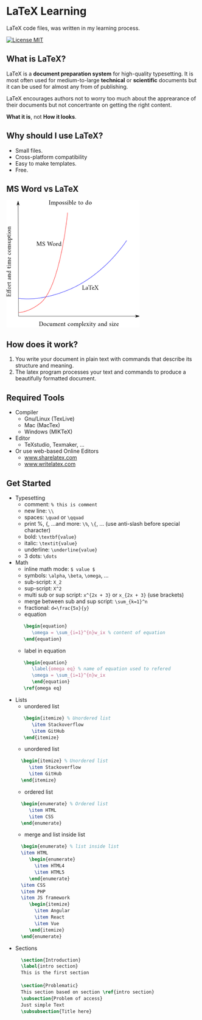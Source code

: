 # LaTeX Learning
LaTeX code files, was written in my learning process.

[![License MIT](https://img.shields.io/badge/license-MIT-blue.svg)](LICENSE)

## What is LaTeX?
LaTeX is a **document preparation system** for high-quality typesetting. It is most often used for medium-to-large **technical** or **scientific** documents but it can be used for almost any from of publishing.

LaTeX encourages authors not to worry too much about the apprearance of their documents but not concertrante on getting the right content.

**What it is**, not **How it looks**.

## Why should I use LaTeX?
* Small files.
* Cross-platform compatibility
* Easy to make templates.
* Free.

## MS Word vs LaTeX
<img src="screenshots/latexvsword.png" width="350" alt="word vs latex">

## How does it work?
1. You write your document in plain text with commands that describe its structure and meaning.
2. The latex program processes your text and commands to produce a beautifully formatted document.

## Required Tools
* Compiler
  * Gnu/Linux (TexLive)
  * Mac (MacTex)
  * Windows (MIKTeX)
* Editor
  * TeXstudio, Texmaker, ...
* Or use web-based Online Editors
  * www.sharelatex.com
  * www.writelatex.com

## Get Started
* Typesetting
  * comment: `% this is comment`
  * new line: `\\`
  * spaces: `\quad` or `\qquad`
  * print %, {, ...and more: `\%`, `\{`, ... (use anti-slash before special character)
  * bold: `\textbf{value}`
  * italic: `\textit{value}`
  * underline: `\underline{value}`
  * 3 dots: `\dots`
* Math
  * inline math mode: `$ value $`
  * symbols: `\alpha`, `\beta`, `\omega`, ...
  * sub-script: `X_2`
  * sup-script: `X^2`
  * multi sub or sup script: `x^{2x + 3}` or `x_{2x + 3}` (use brackets)
  * merge between sub and sup script: `\sum_{k=1}^n`
  * fractional: `d=\frac{5x}{y}`
  * equation
  ```latex
     \begin{equation}
        \omega = \sum_{i=1}^{n}w_ix % content of equation
     \end{equation}
  ```
  * label in equation
  ```latex
     \begin{equation}
        \label{omega eq} % name of equation used to refered
        \omega = \sum_{i=1}^{n}w_ix
        \end{equation}
     \ref{omega eq}
   ```
* Lists
  * unordered list
  ```latex
     \begin{itemize} % Unordered list
        \item Stackoverflow
        \item GitHub
     \end{itemize}
  ```
  * unordered list
  ```latex
    \begin{itemize} % Unordered list
       \item Stackoverflow
       \item GitHub
    \end{itemize}
  ```
  * ordered list
  ```latex
    \begin{enumerate} % Ordered list
       \item HTML
       \item CSS
    \end{enumerate}
  ```
  * merge and list inside list
  ```latex
    \begin{enumerate} % list inside list
    \item HTML
       \begin{enumerate}
         \item HTML4
         \item HTML5
       \end{enumerate}
    \item CSS
    \item PHP
    \item JS framework
       \begin{itemize}
         \item Angular
         \item React
         \item Vue
       \end{itemize}
    \end{enumerate}
  ```
* Sections
  ```latex
    \section{Introduction}
    \label{intro section}
    This is the first section

    \section{Problematic}
    This section based on section \ref{intro section}
    \subsection{Problem of access}
    Just simple Text
    \subsubsection{Title here}
  ```